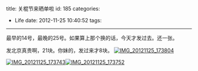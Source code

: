 title: 关棍节来晒单啦
id: 185
categories:
  - Life
date: 2012-11-25 10:40:52
tags:
---

最早的14号，最晚的25号。如果算上那个换的话，今天才发过去。还一张。

发北京真贵啊，21块。你妹的，发过来才8块。
[![](http://7xnueu.com1.z0.glb.clouddn.com/2012/11/IMG_20121125_173804-225x300.jpg "IMG_20121125_173804")](http://7xnueu.com1.z0.glb.clouddn.com/2012/11/IMG_20121125_173804.jpg)

[![](http://7xnueu.com1.z0.glb.clouddn.com/2012/11/IMG_20121125_173743-225x300.jpg "IMG_20121125_173743")](http://7xnueu.com1.z0.glb.clouddn.com/2012/11/IMG_20121125_173743.jpg)[![](http://7xnueu.com1.z0.glb.clouddn.com/2012/11/IMG_20121125_173752-225x300.jpg "IMG_20121125_173752")](http://7xnueu.com1.z0.glb.clouddn.com/2012/11/IMG_20121125_173752.jpg)